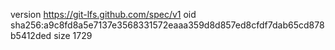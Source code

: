 version https://git-lfs.github.com/spec/v1
oid sha256:a9c8fd8a5e7137e3568331572eaaa359d8d857ed8cfdf7dab65cd878b5412ded
size 1729
